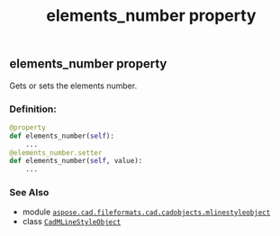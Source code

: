 ﻿---
title: elements_number property
second_title: Aspose.CAD for Python via .NET API References
description: 
type: docs
weight: 70
url: /aspose.cad.fileformats.cad.cadobjects.mlinestyleobject/cadmlinestyleobject/elements_number/
is_root: false
---

## elements_number property


Gets or sets the elements number.
### Definition:
```python
@property
def elements_number(self):
    ...
@elements_number.setter
def elements_number(self, value):
    ...
```

### See Also
* module [`aspose.cad.fileformats.cad.cadobjects.mlinestyleobject`](../../)
* class [`CadMLineStyleObject`](/cad/python-net/aspose.cad.fileformats.cad.cadobjects.mlinestyleobject/cadmlinestyleobject)
